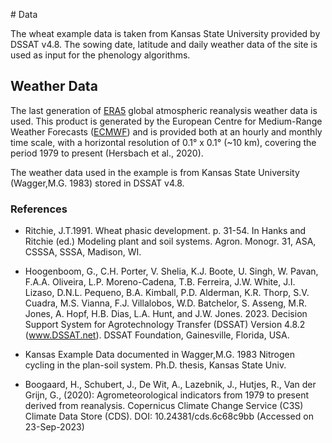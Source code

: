 <!-- ---
hide:
  - navigation
  #- toc
--- -->
# Data

The wheat example data is taken from Kansas State University provided by DSSAT v4.8. The sowing date, latitude and daily weather data of the site is used as input for the phenology algorithms.

## Weather Data

The last generation of [ERA5] global atmospheric reanalysis weather data is used. This product is generated by the European Centre for Medium-Range Weather Forecasts ([ECMWF]) and is provided both at an hourly and monthly time scale, with a horizontal resolution of 0.1° x 0.1° (~10 km), covering the period 1979 to present (Hersbach et al., 2020).

 [ECMWF]: https://www.ecmwf.int/
 [ERA5]: https://cds.climate.copernicus.eu/cdsapp#!/dataset/10.24381/cds.6c68c9bb?tab=overview

The weather data used in the example is from Kansas State University (Wagger,M.G. 1983) stored in DSSAT v4.8. 


### References

- Ritchie, J.T.1991. Wheat phasic development. p. 31-54. In Hanks and Ritchie (ed.) Modeling plant and soil systems. Agron. Monogr. 31, ASA, CSSSA, SSSA, Madison, WI.

- Hoogenboom, G., C.H. Porter, V. Shelia, K.J. Boote, U. Singh, W. Pavan, F.A.A. Oliveira, L.P. Moreno-Cadena, T.B. Ferreira, J.W. White, J.I. Lizaso, D.N.L. Pequeno, B.A. Kimball, P.D. Alderman, K.R. Thorp, S.V. Cuadra, M.S. Vianna, F.J. Villalobos, W.D. Batchelor, S. Asseng, M.R. Jones, A. Hopf, H.B. Dias, L.A. Hunt, and J.W. Jones. 2023. Decision Support System for Agrotechnology Transfer (DSSAT) Version 4.8.2 (www.DSSAT.net). DSSAT Foundation, Gainesville, Florida, USA.

- Kansas Example Data documented in Wagger,M.G. 1983 Nitrogen cycling in the plan-soil system. Ph.D. thesis, Kansas State Univ.

- Boogaard, H., Schubert, J., De Wit, A., Lazebnik, J., Hutjes, R., Van der Grijn, G., (2020): Agrometeorological indicators from 1979 to present derived from reanalysis. Copernicus Climate Change Service (C3S) Climate Data Store (CDS). DOI: 10.24381/cds.6c68c9bb (Accessed on 23-Sep-2023)
